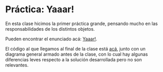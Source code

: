 # Práctica: Yaaar!

En esta clase hicimos la primer práctica grande, pensando mucho en las responsabilidades de los distintos objetos.

Pueden encontrar el enunciado acá: [Yaaar!](https://docs.google.com/document/d/1W7d0K3ZsYQyUVb7eis-2IXO8gmaBwJwf892oDZkPpEg/edit#).

El código al que llegamos al final de la clase está [acá](https://github.com/pdep-mit/ejemplos-de-clase-wollok/tree/master/src/clase06), junto con un diagrama general armado antes de la clase, con lo cual hay algunas diferencias leves respecto a la solución desarrollada pero no son relevantes.
